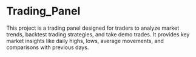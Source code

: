 # Trading_Panel
This project is a trading panel designed for traders to analyze market trends, backtest trading strategies, and take demo trades. It provides key market insights like daily highs, lows, average movements, and comparisons with previous days.
